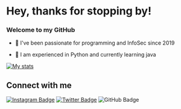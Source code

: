 # Hey, thanks for stopping by!

### Welcome to my GitHub

- 🌱 I've been passionate for programming and InfoSec since 2019 

- 📝 I am experienced in Python and currently learning java

[![My stats](https://github-readme-stats.vercel.app/api?username=0xmahesh&show_icons=true&theme=dark)](https://github.com/anuraghazra/github-readme-stats)

## Connect with me

[![Instagram Badge](https://img.shields.io/badge/-0xmahesh-blue?style=social&logo=Instagram&link=https://instagram.com/0xmahesh)](https://instagram.com/0xmahesh) [![Twitter Badge](https://img.shields.io/badge/-0xmahesha-blue?style=social&logo=Twitter&link=https://twitter.com/0xmahesha)](https://twitter.com/0xmahesha) ![GitHub Badge](https://img.shields.io/badge/-0xmahesh-blue?style=social&logo=ProtonMail)
